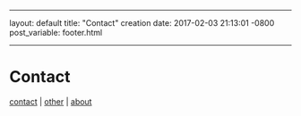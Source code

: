 
---

layout: default
title:  "Contact"
creation date:   2017-02-03 21:13:01 -0800
post_variable: footer.html

---

# Contact


[contact](./contact.md) | [other](./other.md) | [about](./about.md)
